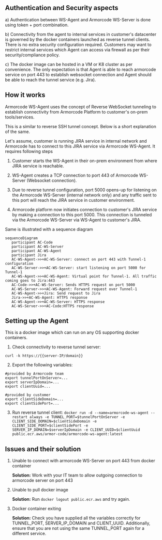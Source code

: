 ## Authentication and Security aspects

a) Authentication between WS-Agent and Armorcode WS-Server is done using token + port combination.

b) Connectivity from the agent to internal services in customer's datacenter is governed by the docker containers launched as reverse tunnel clients. There is no extra security configuration required. Customers may want to restrict internal services which Agent can access via firewall as per their security/compliance policy.

c) The docker image can be hosted in a VM or K8 cluster as per convenience. The only expectation is that Agent is able to reach armorcode service on port 443 to establish websocket connection and Agent should be able to reach the tunnel service (e.g. Jira).


## How it works
Armorcode WS-Agent uses the concept of Reverse WebSocket tunneling to establish connectivity from Armorcode Platform to customer's on-prem tools/services.

This is a similar to reverse SSH tunnel concept. Below is a short explanation of the same.

Let's assume, customer is running JIRA service in internal network and Armorcode has to connect to this JIRA service via Armorcode WS-Agent. It requires following steps

1) Customer starts the WS-Agent in their on-prem environment from where JIRA service is reachable.

2) WS-Agent creates a TCP connection to port 443 of Armorcode WS-Server (Websocket connection).

3) Due to reverse tunnel configuration, port 5000 opens-up for listening on the Armorcode WS-Server (internal network only) and any traffic sent to this port will reach the JIRA service in customer environment.

4) Armorcode platform now initiates connection to customer's JIRA service by making a connection to this port 5000. This connection is tunneled via the Armorcode WS-Server via WS-Agent to customer's JIRA.

Same is illustrated with a sequence diagram
```mermaid
sequenceDiagram
   participant AC-Code
   participant AC-WS-Server
   participant AC-WS-Agent
   participant Jira
   AC-WS-Agent->>+AC-WS-Server: connect on port 443 with Tunnel-1 configuration
   AC-WS-Server->>+AC-WS-Server: start listening on port 5000 for Tunnel-1
   AC-WS-Agent->>+AC-WS-Agent: Virtual point for Tunnel-1. All traffic coming goes to Jira:443
   AC-Code->>+AC-WS-Server: Sends HTTPS request on port 5000
   AC-WS-Server->>+AC-WS-Agent: Forward request over Tunnel-1
   AC-WS-Agent->>+Jira: Send request to Jira
   Jira->>+AC-WS-Agent: HTTPS response
   AC-WS-Agent->>+AC-WS-Server: HTTPS response
   AC-WS-Server->>+AC-Code:HTTPS response
```

## Setting up the Agent
This is a docker image which can run on any OS supporting docker containers.

1. Check connectivity to reverse tunnel server: 
```
curl -k https://{{server-IP/domain}}
```
2. Export the following variables:
```
#provided by Armorcode team
export tunnelPortOnServer=...
export serverIpDomain=...
export clientUuid=...

#provided by customer
export clientSideDomain=...
export clientSidePort=...
```
3. Run reverse tunnel client:
```docker run -d --name=armorcode-ws-agent --restart always -e TUNNEL_PORT=$tunnelPortOnServer -e CLIENT_SIDE_DOMAIN=$clientSideDomain -e CLIENT_SIDE_PORT=$clientSidePort -e SERVER_IP_DOMAIN=$serverIpDomain -e CLIENT_UUID=$clientUuid public.ecr.aws/armor-code/armorcode-ws-agent:latest```

## Issues and their solution

1. Unable to connect with armorcode WS-Server on port 443 from docker container

   **Solution:** Work with your IT team to allow outgoing connection to armorcode server on port 443

2. Unable to pull docker image

   **Solution:** Run ```docker logout public.ecr.aws``` and try again.

3. Docker container exiting

   **Solution:** Check you have supplied all the variables correctly for TUNNEL_PORT, SERVER_IP_DOMAIN and CLIENT_UUID. Additionally, ensure that you are not using the same TUNNEL_PORT again for a different service.